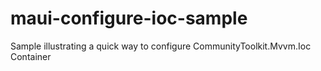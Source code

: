 # maui-configure-ioc-sample
Sample illustrating a quick way to configure CommunityToolkit.Mvvm.Ioc Container
